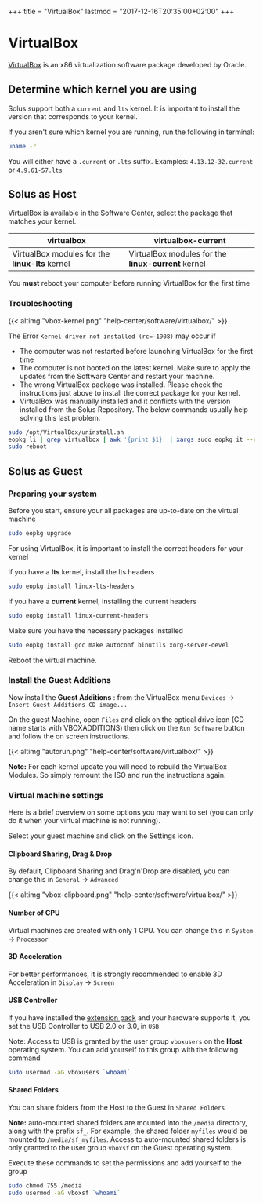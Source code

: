 +++
title = "VirtualBox"
lastmod = "2017-12-16T20:35:00+02:00"
+++
# VirtualBox

[VirtualBox](https://virtualbox.org) is an x86 virtualization software package developed by Oracle.

## Determine which kernel you are using

Solus support both a `current` and `lts` kernel. It is important to install the version that corresponds to your kernel.

If you aren't sure which kernel you are running, run the following in terminal:

``` bash
uname -r
```

You will either have a `.current` or `.lts` suffix. Examples: `4.13.12-32.current` or `4.9.61-57.lts`

## Solus as Host

VirtualBox is available in the Software Center, select the package that matches your kernel.

virtualbox | virtualbox-current
----- | -----
VirtualBox modules for the **linux-lts** kernel | VirtualBox modules for the **linux-current** kernel

You **must** reboot your computer before running VirtualBox for the first time

### Troubleshooting

{{< altimg "vbox-kernel.png" "help-center/software/virtualbox/" >}}

The Error `Kernel driver not installed (rc=-1908)` may occur if

- The computer was not restarted before launching VirtualBox for the first time
- The computer is not booted on the latest kernel. Make sure to apply the updates from the Software Center and restart your machine.
- The wrong VirtualBox package was installed. Please check the instructions just above to install the correct package for your kernel.
- VirtualBox was manually installed and it conflicts with the version installed from the Solus Repository. The below commands usually help solving this last problem.

``` bash
sudo /opt/VirtualBox/uninstall.sh
eopkg li | grep virtualbox | awk '{print $1}' | xargs sudo eopkg it --reinstall
sudo reboot
```

## Solus as Guest

### Preparing your system
Before you start, ensure your all packages are up-to-date on the virtual machine

``` bash
sudo eopkg upgrade
```

For using VirtualBox, it is important to install the correct headers for your kernel

If you have a **lts** kernel, install the lts headers

``` bash
sudo eopkg install linux-lts-headers
```

If you have a **current** kernel, installing the current headers

``` bash
sudo eopkg install linux-current-headers
```

Make sure you have the necessary packages installed

``` bash
sudo eopkg install gcc make autoconf binutils xorg-server-devel
```

Reboot the virtual machine.

### Install the Guest Additions
Now install the **Guest Additions** : from the VirtualBox menu `Devices` -> `Insert Guest Additions CD image...`

On the guest Machine, open `Files` and click on the optical drive icon (CD name starts with VBOXADDITIONS) then click on the `Run Software` button and follow the on screen instructions.

{{< altimg "autorun.png" "help-center/software/virtualbox/" >}}

**Note:** For each kernel update you will need to rebuild the VirtualBox Modules. So simply remount the ISO and run the instructions again.

### Virtual machine settings
Here is a brief overview on some options you may want to set (you can only do it when your virtual machine is not running).

Select your guest machine and click on the Settings icon.

#### Clipboard Sharing,  Drag & Drop
By default, Clipboard Sharing and Drag'n'Drop are disabled, you can change this in `General` -> `Advanced`

{{< altimg "vbox-clipboard.png" "help-center/software/virtualbox/" >}}

#### Number of CPU
Virtual machines are created with only 1 CPU. You can change this in
`System` -> `Processor`

#### 3D Acceleration
For better performances, it is strongly recommended to enable 3D Acceleration in `Display` -> `Screen`

#### USB Controller
If you have installed the [extension pack](https://www.virtualbox.org/manual/ch01.html#intro-installing) and your hardware supports it, you set the USB Controller to USB 2.0 or 3.0,  in `USB`

Note: Access to USB is granted by the user group `vboxusers` on the **Host** operating system. You can add yourself to this group with the following command

``` bash
sudo usermod -aG vboxusers `whoami`
```

#### Shared Folders
You can share folders from the Host to the Guest in `Shared Folders`

**Note:** auto-mounted shared folders are mounted into the `/media` directory, along with the prefix `sf_`. For example, the shared folder `myfiles` would be mounted to `/media/sf_myfiles`. Access to auto-mounted shared folders is only granted to the user group `vboxsf` on the Guest operating system.

Execute these commands to set the permissions and add yourself to the group
``` bash
sudo chmod 755 /media
sudo usermod -aG vboxsf `whoami`
```
